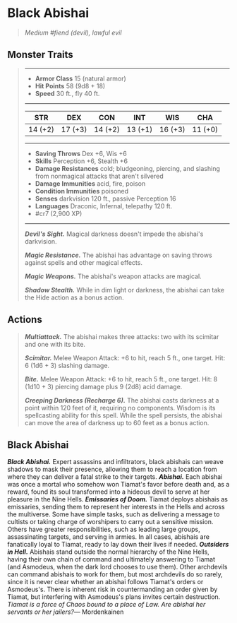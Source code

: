 # Black Abishai
>*Medium #fiend (devil), lawful evil*
## Monster Traits
>___
>- **Armor Class** 15 (natural armor)
>- **Hit Points** 58 (9d8 + 18)
>- **Speed** 30 ft., fly 40 ft.
>___
>|STR|DEX|CON|INT|WIS|CHA|
>|:---:|:---:|:---:|:---:|:---:|:---:|
>|14 (+2)|17 (+3)|14 (+2)|13 (+1)|16 (+3)|11 (+0)|
>___
>- **Saving Throws** Dex +6, Wis +6
>- **Skills** Perception +6, Stealth +6
>- **Damage Resistances** cold; bludgeoning, piercing, and slashing from nonmagical attacks that aren't silvered
>- **Damage Immunities** acid, fire, poison
>- **Condition Immunities** poisoned
>- **Senses** darkvision 120 ft., passive Perception 16
>- **Languages** Draconic, Infernal, telepathy 120 ft.
>- #cr7 (2,900 XP)
>___
>***Devil's Sight.*** Magical darkness doesn't impede the abishai's darkvision.  
>
>***Magic Resistance.*** The abishai has advantage on saving throws against spells and other magical effects.  
>
>***Magic Weapons.*** The abishai's weapon attacks are magical.  
>
>***Shadow Stealth.*** While in dim light or darkness, the abishai can take the Hide action as a bonus action.  
>
## Actions
>***Multiattack.*** The abishai makes three attacks: two with its scimitar and one with its bite.  
>
>***Scimitar.*** Melee Weapon Attack: +6 to hit, reach 5 ft., one target. Hit: 6 (1d6 + 3) slashing damage.  
>
>***Bite.*** Melee Weapon Attack: +6 to hit, reach 5 ft., one target. Hit: 8 (1d10 + 3) piercing damage plus 9 (2d8) acid damage.  
>
>***Creeping Darkness (Recharge 6).*** The abishai casts darkness at a point within 120 feet of it, requiring no components. Wisdom is its spellcasting ability for this spell. While the spell persists, the abishai can move the area of darkness up to 60 feet as a bonus action.
## Black Abishai
***Black Abishai.*** Expert assassins and infiltrators, black abishais can weave shadows to mask their presence, allowing them to reach a location from where they can deliver a fatal strike to their targets.
***Abishai.*** Each abishai was once a mortal who somehow won Tiamat's favor before death and, as a reward, found its soul transformed into a hideous devil to serve at her pleasure in the Nine Hells.
***Emissaries of Doom.*** Tiamat deploys abishais as emissaries, sending them to represent her interests in the Hells and across the multiverse. Some have simple tasks, such as delivering a message to cultists or taking charge of worshipers to carry out a sensitive mission. Others have greater responsibilities, such as leading large groups, assassinating targets, and serving in armies. In all cases, abishais are fanatically loyal to Tiamat, ready to lay down their lives if needed.
***Outsiders in Hell.*** Abishais stand outside the normal hierarchy of the Nine Hells, having their own chain of command and ultimately answering to Tiamat (and Asmodeus, when the dark lord chooses to use them). Other archdevils can command abishais to work for them, but most archdevils do so rarely, since it is never clear whether an abishai follows Tiamat's orders or Asmodeus's.
There is inherent risk in countermanding an order given by Tiamat, but interfering with Asmodeus's plans invites certain destruction.
*Tiamat is a force of Chaos bound to a place of Law. Are abishai her servants or her jailers?*— Mordenkainen